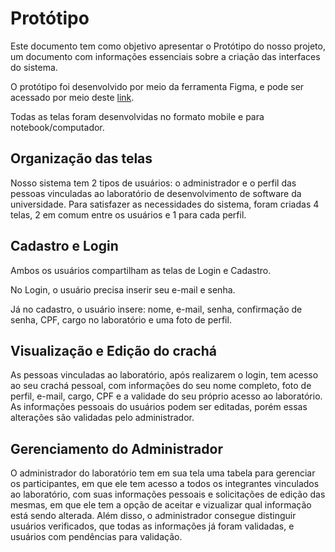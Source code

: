 # Protótipo

Este documento tem como objetivo apresentar o Protótipo do nosso projeto, um documento com informações essenciais sobre a criação das interfaces do sistema. 

O protótipo foi desenvolvido por meio da ferramenta Figma, e pode ser acessado por meio deste [link](https://www.figma.com/file/H3eSGIgJDEs1K8q3RCNBAJ/Crach%C3%A1-Virtual?type=design&node-id=0-1&mode=design&t=2uO9uvZACSjMwhz1-0).

Todas as telas foram desenvolvidas no formato mobile e para notebook/computador.

## Organização das telas

Nosso sistema tem 2 tipos de usuários: o administrador e o perfil das pessoas vinculadas ao laboratório de desenvolvimento de software da universidade. 
Para satisfazer as necessidades do sistema, foram criadas 4 telas, 2 em comum entre os usuários e 1 para cada perfil.

## Cadastro e Login
Ambos os usuários compartilham as telas de Login e Cadastro.

No Login, o usuário precisa inserir seu e-mail e senha.

Já no cadastro, o usuário insere: nome, e-mail, senha, confirmação de senha, CPF, cargo no laboratório e uma foto de perfil.

## Visualização e Edição do crachá
As pessoas vinculadas ao laboratório, após realizarem o login, tem acesso ao seu crachá pessoal, com informações do seu nome completo, foto de perfil, e-mail, cargo, CPF e a validade do seu próprio acesso ao laboratório. 
As informações pessoais do usuários podem ser editadas, porém essas alterações são validadas pelo administrador.

## Gerenciamento do Administrador
O administrador do laboratório tem em sua tela uma tabela para gerenciar os participantes, em que ele tem acesso a todos os integrantes vinculados ao laboratório, com suas informações pessoais e solicitações de edição das mesmas, em que ele tem a opção de aceitar e vizualizar qual informação está sendo alterada. Além disso, o administrador consegue distinguir usuários verificados, que todas as informações já foram validadas, e usuários com pendências para validação.
